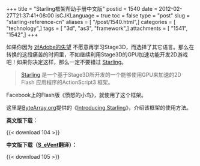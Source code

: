 +++
title = "Starling框架帮助手册中文版"
postid = 1540
date = 2012-02-27T21:37:41+08:00
isCJKLanguage = true
toc = false
type = "post"
slug = "starling-reference-cn"
aliases = [ "/post/1540.html",]
categories = [ "technology",]
tags = [ "3d", "as3", "framework",]
attachments = [ "1541", "1542",]
+++


如果你因为 [对Adobe的失望](/post/1538.htm "无力吐槽：观近期Adobe Flash Platform战略有感") 不愿意再学习Stage3D，而选择了其它语言。那么在转换的这段痛苦的时间里，不如继续利用Stage3D的GPU加速功能开发2D游戏吧！如果你决定这样，那么一定不要错过 [Starling](http://starling-framework.org/)。

> [Starling](http://starling-framework.org/) 是一个基于Stage3D所开发的一个能够使用GPU来加速的2D Flash 应用程序的ActionScript3 框架。

Facebook上的Flash版《愤怒的小鸟》，就使用了这个框架。

这里是[ByteArray.org](http://ByteArray.org)提供的《[Introducing Starling](http://www.bytearray.org/?p=3860)》，介绍该框架的使用方法。

**英文版下载：**

{{< download 104 >}}

**中文版下载（[S_eVent](http://www.iamsevent.com/post/19.html)翻译）：**  

{{< download 105 >}}


